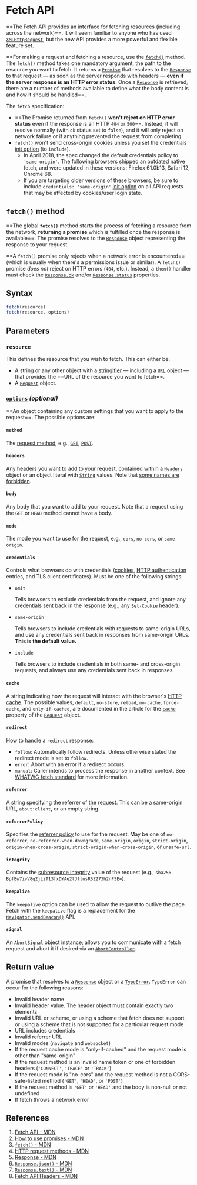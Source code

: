 # Fetch API

==The Fetch API provides an interface for fetching resources (including across the network)==. It will seem familiar to anyone who has used [`XMLHttpRequest`](https://developer.mozilla.org/en-US/docs/Web/API/XMLHttpRequest), but the new API provides a more powerful and flexible feature set.

==For making a request and fetching a resource, use the [`fetch()`](https://developer.mozilla.org/en-US/docs/Web/API/fetch) method. The `fetch()` method takes one mandatory argument, the path to the resource you want to fetch. It returns a [`Promise`](https://developer.mozilla.org/en-US/docs/Web/JavaScript/Reference/Global_Objects/Promise) that resolves to the [`Response`](https://developer.mozilla.org/en-US/docs/Web/API/Response) to that request — as soon as the server responds with headers — **even if the server response is an HTTP error status**. Once a [`Response`](https://developer.mozilla.org/en-US/docs/Web/API/Response) is retrieved, there are a number of methods available to define what the body content is and how it should be handled==.

The `fetch` specification:

- ==The Promise returned from `fetch()` **won't reject on HTTP error status** even if the response is an HTTP `404` or `500`==. Instead, it will resolve normally (with `ok` status set to `false`), and it will only reject on network failure or if anything prevented the request from completing.
- `fetch()` won't send cross-origin cookies unless you set the credentials [init option](https://developer.mozilla.org/en-US/docs/Web/API/fetch#parameters) (to `include`).
  - In April 2018, the spec changed the default credentials policy to `'same-origin'`. The following browsers shipped an outdated native fetch, and were updated in these versions: Firefox 61.0b13, Safari 12, Chrome 68.
  - If you are targeting older versions of these browsers, be sure to include `credentials: 'same-origin'` [init option](https://developer.mozilla.org/en-US/docs/Web/API/fetch#parameters) on all API requests that may be affected by cookies/user login state.

## `fetch()` method

==The global **`fetch()`** method starts the process of fetching a resource from the network, **returning a promise** which is fulfilled once the response is available==. The promise resolves to the [`Response`](https://developer.mozilla.org/en-US/docs/Web/API/Response) object representing the response to your request.

==A `fetch()` promise only rejects when a network error is encountered== (which is usually when there's a permissions issue or similar). A `fetch()` promise *does not* reject on HTTP errors (`404`, etc.). Instead, a `then()` handler must check the [`Response.ok`](https://developer.mozilla.org/en-US/docs/Web/API/Response/ok) and/or [`Response.status`](https://developer.mozilla.org/en-US/docs/Web/API/Response/status) properties.

## Syntax

```js
fetch(resource)
fetch(resource, options)
```

## Parameters

### `resource`

This defines the resource that you wish to fetch. This can either be:

- A string or any other object with a [stringifier](https://developer.mozilla.org/en-US/docs/Glossary/Stringifier) — including a [`URL`](https://developer.mozilla.org/en-US/docs/Web/API/URL) object — that provides the ==URL of the resource you want to fetch==.
- A [`Request`](https://developer.mozilla.org/en-US/docs/Web/API/Request) object.

### [`options`](https://developer.mozilla.org/en-US/docs/Web/API/fetch#parameters) _(optional)_

==An object containing any custom settings that you want to apply to the request==. The possible options are:

#### `method`

The [request method](https://developer.mozilla.org/en-US/docs/Web/HTTP/Methods), e.g., [`GET`](https://developer.mozilla.org/en-US/docs/Web/HTTP/Methods/GET), [`POST`](https://developer.mozilla.org/en-US/docs/Web/HTTP/Methods/POST).

#### `headers`

Any headers you want to add to your request, contained within a [`Headers`](https://developer.mozilla.org/en-US/docs/Web/API/Headers) object or an object literal with [`String`](https://developer.mozilla.org/en-US/docs/Web/JavaScript/Reference/Global_Objects/String) values. Note that [some names are forbidden](https://developer.mozilla.org/en-US/docs/Glossary/Forbidden_header_name).

#### `body`

Any body that you want to add to your request. Note that a request using the `GET` or `HEAD` method cannot have a body.

#### `mode`

The mode you want to use for the request, e.g., `cors`, `no-cors`, or `same-origin`.

#### `credentials`

Controls what browsers do with credentials ([cookies](https://developer.mozilla.org/en-US/docs/Web/HTTP/Cookies), [HTTP authentication](https://developer.mozilla.org/en-US/docs/Web/HTTP/Authentication) entries, and TLS client certificates). Must be one of the following strings:

- `omit`

  Tells browsers to exclude credentials from the request, and ignore any credentials sent back in the response (e.g., any [`Set-Cookie`](https://developer.mozilla.org/en-US/docs/Web/HTTP/Headers/Set-Cookie) header).

- `same-origin`

  Tells browsers to include credentials with requests to same-origin URLs, and use any credentials sent back in responses from same-origin URLs. **This is the default value.**

- `include`

  Tells browsers to include credentials in both same- and cross-origin requests, and always use any credentials sent back in responses.

#### `cache`

A string indicating how the request will interact with the browser's [HTTP cache](https://developer.mozilla.org/en-US/docs/Web/HTTP/Caching). The possible values, `default`, `no-store`, `reload`, `no-cache`, `force-cache`, and `only-if-cached`, are documented in the article for the [`cache`](https://developer.mozilla.org/en-US/docs/Web/API/Request/cache) property of the [`Request`](https://developer.mozilla.org/en-US/docs/Web/API/Request) object.

#### `redirect`

How to handle a `redirect` response:

- `follow`: Automatically follow redirects. Unless otherwise stated the redirect mode is set to `follow`.
- `error`: Abort with an error if a redirect occurs.
- `manual`: Caller intends to process the response in another context. See [WHATWG fetch standard](https://fetch.spec.whatwg.org/#requests) for more information.

#### `referrer`

A string specifying the referrer of the request. This can be a same-origin URL, `about:client`, or an empty string.

#### `referrerPolicy`

Specifies the [referrer policy](https://w3c.github.io/webappsec-referrer-policy/#referrer-policies) to use for the request. May be one of `no-referrer`, `no-referrer-when-downgrade`, `same-origin`, `origin`, `strict-origin`, `origin-when-cross-origin`, `strict-origin-when-cross-origin`, or `unsafe-url`.

#### `integrity`

Contains the [subresource integrity](https://developer.mozilla.org/en-US/docs/Web/Security/Subresource_Integrity) value of the request (e.g., `sha256-BpfBw7ivV8q2jLiT13fxDYAe2tJllusRSZ273h2nFSE=`).

#### `keepalive`

The `keepalive` option can be used to allow the request to outlive the page. Fetch with the `keepalive` flag is a replacement for the [`Navigator.sendBeacon()`](https://developer.mozilla.org/en-US/docs/Web/API/Navigator/sendBeacon) API.

#### `signal`

An [`AbortSignal`](https://developer.mozilla.org/en-US/docs/Web/API/AbortSignal) object instance; allows you to communicate with a fetch request and abort it if desired via an [`AbortController`](https://developer.mozilla.org/en-US/docs/Web/API/AbortController).

## Return value

A promise that resolves to a [`Response`](https://developer.mozilla.org/en-US/docs/Web/API/Response) object or a [`TypeError`](https://developer.mozilla.org/en-US/docs/Web/JavaScript/Reference/Global_Objects/TypeError). `TypeError` can occur for the following reasons:

- Invalid header name
- Invalid header value. The header object must contain exactly two elements
- Invalid URL or scheme, or using a scheme that fetch does not support, or using a scheme that is not supported for a particular request mode
- URL includes credentials
- Invalid referrer URL
- Invalid modes (`navigate` and `websocket`)
- If the request cache mode is "only-if-cached" and the request mode is other than "same-origin"
- If the request method is an invalid name token or one of forbidden headers (`'CONNECT'`, `'TRACE'` or `'TRACK'`)
- If the request mode is "no-cors" and the request method is not a CORS-safe-listed method (`'GET'`, `'HEAD'`, or `'POST'`)
- If the request method is `'GET'` or `'HEAD'` and the body is non-null or not undefined
- If fetch throws a network error

## References

1. [Fetch API - MDN](https://developer.mozilla.org/en-US/docs/Web/API/Fetch_API)
1. [How to use promises - MDN](https://developer.mozilla.org/en-US/docs/Learn/JavaScript/Asynchronous/Promises)
1. [`fetch()` - MDN](https://developer.mozilla.org/en-US/docs/Web/API/fetch)
1. [HTTP request methods - MDN](https://developer.mozilla.org/en-US/docs/Web/HTTP/Methods)
1. [Response - MDN](https://developer.mozilla.org/en-US/docs/Web/API/Response)
1. [`Response.json()` - MDN](https://developer.mozilla.org/en-US/docs/Web/API/Response/json)
1. [`Response.text()` - MDN](https://developer.mozilla.org/en-US/docs/Web/API/Response/text)
1. [Fetch API Headers - MDN](https://developer.mozilla.org/en-US/docs/Web/API/Headers)